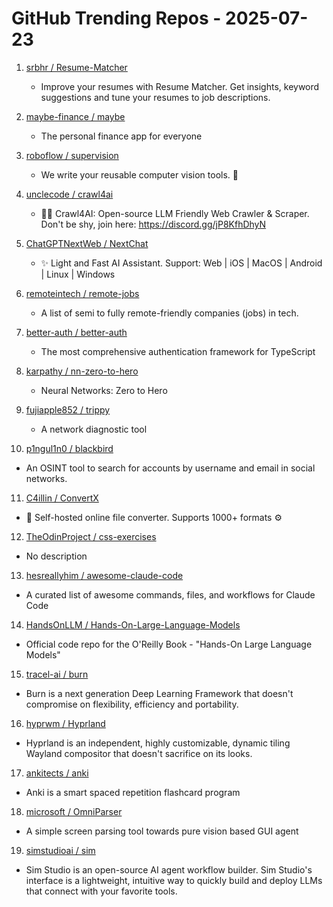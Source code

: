 # GitHub Trending Repos - 2025-07-23

1. [srbhr /    Resume-Matcher](https://github.com/srbhr/Resume-Matcher)
   - Improve your resumes with Resume Matcher. Get insights, keyword suggestions and tune your resumes to job descriptions.

2. [maybe-finance /    maybe](https://github.com/maybe-finance/maybe)
   - The personal finance app for everyone

3. [roboflow /    supervision](https://github.com/roboflow/supervision)
   - We write your reusable computer vision tools. 💜

4. [unclecode /    crawl4ai](https://github.com/unclecode/crawl4ai)
   - 🚀🤖 Crawl4AI: Open-source LLM Friendly Web Crawler & Scraper. Don't be shy, join here: https://discord.gg/jP8KfhDhyN

5. [ChatGPTNextWeb /    NextChat](https://github.com/ChatGPTNextWeb/NextChat)
   - ✨ Light and Fast AI Assistant. Support: Web | iOS | MacOS | Android | Linux | Windows

6. [remoteintech /    remote-jobs](https://github.com/remoteintech/remote-jobs)
   - A list of semi to fully remote-friendly companies (jobs) in tech.

7. [better-auth /    better-auth](https://github.com/better-auth/better-auth)
   - The most comprehensive authentication framework for TypeScript

8. [karpathy /    nn-zero-to-hero](https://github.com/karpathy/nn-zero-to-hero)
   - Neural Networks: Zero to Hero

9. [fujiapple852 /    trippy](https://github.com/fujiapple852/trippy)
   - A network diagnostic tool

10. [p1ngul1n0 /    blackbird](https://github.com/p1ngul1n0/blackbird)
   - An OSINT tool to search for accounts by username and email in social networks.

11. [C4illin /    ConvertX](https://github.com/C4illin/ConvertX)
   - 💾 Self-hosted online file converter. Supports 1000+ formats ⚙️

12. [TheOdinProject /    css-exercises](https://github.com/TheOdinProject/css-exercises)
   - No description

13. [hesreallyhim /    awesome-claude-code](https://github.com/hesreallyhim/awesome-claude-code)
   - A curated list of awesome commands, files, and workflows for Claude Code

14. [HandsOnLLM /    Hands-On-Large-Language-Models](https://github.com/HandsOnLLM/Hands-On-Large-Language-Models)
   - Official code repo for the O'Reilly Book - "Hands-On Large Language Models"

15. [tracel-ai /    burn](https://github.com/tracel-ai/burn)
   - Burn is a next generation Deep Learning Framework that doesn't compromise on flexibility, efficiency and portability.

16. [hyprwm /    Hyprland](https://github.com/hyprwm/Hyprland)
   - Hyprland is an independent, highly customizable, dynamic tiling Wayland compositor that doesn't sacrifice on its looks.

17. [ankitects /    anki](https://github.com/ankitects/anki)
   - Anki is a smart spaced repetition flashcard program

18. [microsoft /    OmniParser](https://github.com/microsoft/OmniParser)
   - A simple screen parsing tool towards pure vision based GUI agent

19. [simstudioai /    sim](https://github.com/simstudioai/sim)
   - Sim Studio is an open-source AI agent workflow builder. Sim Studio's interface is a lightweight, intuitive way to quickly build and deploy LLMs that connect with your favorite tools.

